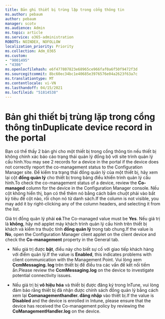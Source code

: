 ```yaml
---
title: Bản ghi thiết bị trùng lặp trong cổng thông tin
ms.author: pebaum
author: pebaum
manager: scotv
ms.audience: Admin
ms.topic: article
ms.service: o365-administration
ROBOTS: NOINDEX, NOFOLLOW
localization_priority: Priority
ms.collection: Adm_O365
ms.custom:
- "9001495"
- "4386"
ms.openlocfilehash: e6f477807823e68965ce966faf0a6f50f9472f3d
ms.sourcegitcommit: 8bc60ec34bc1e40685e3976576e04a2623f63a7c
ms.translationtype: MT
ms.contentlocale: vi-VN
ms.lasthandoff: 04/15/2021
ms.locfileid: "51814538"
---
```

# <a name="duplicate-device-record-in-the-portal"></a><span data-ttu-id="cda1c-102">Bản ghi thiết bị trùng lặp trong cổng thông tin</span><span class="sxs-lookup"><span data-stu-id="cda1c-102">Duplicate device record in the portal</span></span>

<span data-ttu-id="cda1c-103">Bạn có thể thấy 2 bản ghi cho một thiết bị trong cổng thông tin nếu thiết bị không chính xác báo cáo trạng thái quản lý đồng bộ với site trình quản lý cấu hình.</span><span class="sxs-lookup"><span data-stu-id="cda1c-103">You may see 2 records for a device in the portal if the device does not correctly report the co-management status to the Configuration Manager site.</span></span> <span data-ttu-id="cda1c-104">Để kiểm tra trạng thái đồng quản lý của một thiết bị, hãy xem lại cột **đồng quản lý** cho thiết bị trong bảng điều khiển trình quản lý cấu hình.</span><span class="sxs-lookup"><span data-stu-id="cda1c-104">To check the co-management status of a device, review the **Co-managed** column for the device in the Configuration Manager console.</span></span> <span data-ttu-id="cda1c-105">Nếu cột không hiển thị, bạn có thể thêm nó bằng cách bấm chuột phải vào bất kỳ tiêu đề cột nào, rồi chọn nó từ danh sách.</span><span class="sxs-lookup"><span data-stu-id="cda1c-105">If the column is not visible, you may add it by right-clicking any of the column headers, and selecting it from the list.</span></span>

<span data-ttu-id="cda1c-106">Giá trị đồng quản lý phải **có**.</span><span class="sxs-lookup"><span data-stu-id="cda1c-106">The Co-managed value must be **Yes**.</span></span> <span data-ttu-id="cda1c-107">Nếu giá trị là **không**, hãy mở applet máy khách trình quản lý cấu hình trên thiết bị khách và kiểm tra thuộc tính **đồng quản lý** trong tab chung.</span><span class="sxs-lookup"><span data-stu-id="cda1c-107">If the value is **No**, open the Configuration Manager client applet on the client device and check the **Co-management** property in the General tab.</span></span>

- <span data-ttu-id="cda1c-108">Nếu giá trị được **bật**, điều này cho biết sự cố với giao tiếp khách hàng với điểm quản lý.</span><span class="sxs-lookup"><span data-stu-id="cda1c-108">If the value is **Enabled**, this indicates problems with client communication with the Management Point.</span></span> <span data-ttu-id="cda1c-109">Vui lòng xem **CcmMessaging. log** trên thiết bị để điều tra các vấn đề kết nối tiềm ẩn.</span><span class="sxs-lookup"><span data-stu-id="cda1c-109">Please review the **CcmMessaging.log** on the device to investigate potential connectivity issues.</span></span>

- <span data-ttu-id="cda1c-110">Nếu giá trị bị **vô hiệu hóa** và thiết bị được đăng ký trong InTune, vui lòng đảm bảo rằng thiết bị đã nhận được chính sách đồng quản lý bằng cách xem lại **Comanagementhandler. đăng nhập** vào thiết bị.</span><span class="sxs-lookup"><span data-stu-id="cda1c-110">If the value is **Disabled** and the device is enrolled in Intune, please ensure that the device has received the Co-management policy by reviewing the **CoManagementHandler.log** on the device.</span></span>
